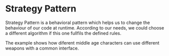 # Strategy Pattern

Strategy Pattern is a behavioral pattern which helps us to change the behaviour of our code at runtime. According to our needs, we could choose a different algorithm if this one fullfils the defined rules.

The example shows how diferent middle age characters can use different weapons with a common interface.